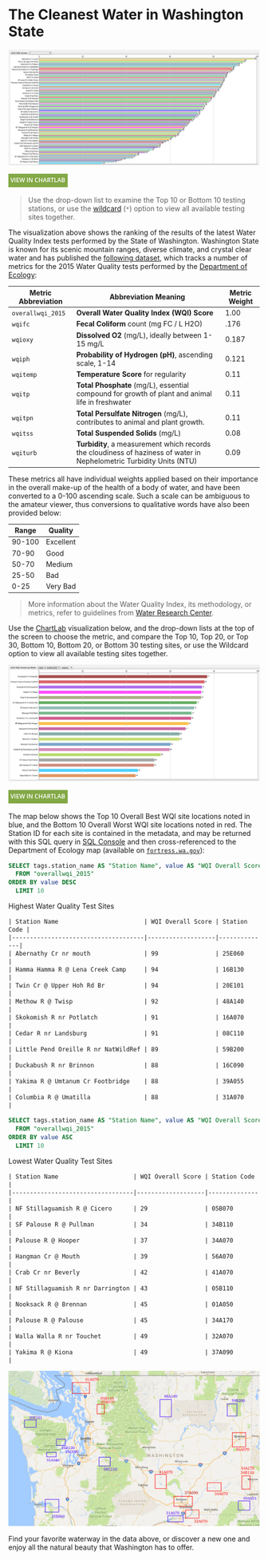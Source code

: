 # The Cleanest Water in Washington State

![](./images/WQI_1.0.png)

[![View in ChartLab](../../research/images/new-button.png)](https://apps.axibase.com/chartlab/89c8183d/2/#fullscreen)

> Use the drop-down list to examine the Top 10 or Bottom 10 testing stations, or use the [wildcard]((https://axibase.com/docs/charts/syntax/wildcards.html#wildcards)) (`*`)
option to view all available testing sites together.

The visualization above shows the ranking of the results of the latest Water Quality Index tests performed by the State of Washington.
Washington State is known for its scenic mountain ranges, diverse climate, and crystal clear water and has
published the [following dataset](https://catalog.data.gov/dataset/annual-2015-water-quality-index-data), which tracks
a number of metrics for the 2015 Water Quality tests performed by the [Department of Ecology](https://www.ecy.wa.gov/):

| Metric Abbreviation | Abbreviation Meaning | Metric Weight |
|---------------------|----------------------|---------------|
| `overallwqi_2015` | **Overall Water Quality Index (WQI) Score** | 1.00 |
| `wqifc` | **Fecal Coliform** count (mg FC / L H2O) | .176 |
| `wqioxy` | **Dissolved O2** (mg/L), ideally between 1-15 mg/L| 0.187 |
| `wqiph` | **Probability of Hydrogen (pH)**, ascending scale, 1-14 | 0.121 |
| `wqitemp` | **Temperature Score** for regularity |  0.11 |
| `wqitp` | **Total Phosphate** (mg/L), essential compound for growth of plant and animal life in freshwater | 0.11 |
| `wqitpn` | **Total Persulfate Nitrogen** (mg/L), contributes to animal and plant growth. | 0.11 |
| `wqitss` | **Total Suspended Solids** (mg/L) | 0.08 |
| `wqiturb` | **Turbidity**, a measurement which records the cloudiness of haziness of water in Nephelometric Turbidity Units (NTU) | 0.09 |

These metrics all have individual weights applied based on their importance in the overall make-up of the health of a body of water,
and have been converted to a 0-100 ascending scale. Such a scale can be ambiguous to the amateur viewer, thus
conversions to qualitative words have also been provided below:

| Range | Quality |
|-------|---------|
| 90-100 | Excellent |
| 70-90 | Good |
| 50-70 | Medium |
| 25-50 | Bad |
| 0-25 | Very Bad |

>More information about the Water Quality Index, its methodology, or metrics, refer to guidelines from [Water Research Center](https://www.water-research.net/).

Use the [ChartLab](https://axibase.com/use-cases/tutorials/shared/chartlab.html) visualization below, and the drop-down lists at the top of the screen to choose the metric, and compare
the Top 10, Top 20, or Top 30, Bottom 10, Bottom 20, or Bottom 30 testing sites, or use the Wildcard option to view all
available testing sites together.

![](./images/WQI_2.0.png)

[![View in ChartLab](../../research/images/new-button.png)](https://apps.axibase.com/chartlab/89c8183d/5/#fullscreen)

The map below shows the Top 10 Overall Best WQI site locations noted in blue, and the Bottom 10 Overall Worst WQI site locations
noted in red. The Station ID for each site is contained in the metadata, and may be returned with this SQL
query in [SQL Console](https://axibase.com/docs/atsd/sql/) and then cross-referenced
to the Department of Ecology map (available on [`fortress.wa.gov`](https://fortress.wa.gov/ecy/eap/riverwq/regions/state_ContTemp.asp)):

```sql
SELECT tags.station_name AS "Station Name", value AS "WQI Overall Score", tags.station AS "Station Code"
  FROM "overallwqi_2015"
ORDER BY value DESC
  LIMIT 10
```

Highest Water Quality Test Sites

```ls
| Station Name                        | WQI Overall Score | Station Code |
|-------------------------------------|-------------------|--------------|
| Abernathy Cr nr mouth               | 99                | 25E060       |
| Hamma Hamma R @ Lena Creek Camp     | 94                | 16B130       |
| Twin Cr @ Upper Hoh Rd Br           | 94                | 20E101       |
| Methow R @ Twisp                    | 92                | 48A140       |
| Skokomish R nr Potlatch             | 91                | 16A070       |
| Cedar R nr Landsburg                | 91                | 08C110       |
| Little Pend Oreille R nr NatWildRef | 89                | 59B200       |
| Duckabush R nr Brinnon              | 88                | 16C090       |
| Yakima R @ Umtanum Cr Footbridge    | 88                | 39A055       |
| Columbia R @ Umatilla               | 88                | 31A070       |
```

```sql
SELECT tags.station_name AS "Station Name", value AS "WQI Overall Score", tags.station AS "Station Code"
  FROM "overallwqi_2015"
ORDER BY value ASC
  LIMIT 10
```

Lowest Water Quality Test Sites

```ls
| Station Name                     | WQI Overall Score | Station Code |
|----------------------------------|-------------------|--------------|
| NF Stillaguamish R @ Cicero      | 29                | 05B070       |
| SF Palouse R @ Pullman           | 34                | 34B110       |
| Palouse R @ Hooper               | 37                | 34A070       |
| Hangman Cr @ Mouth               | 39                | 56A070       |
| Crab Cr nr Beverly               | 42                | 41A070       |
| NF Stillaguamish R nr Darrington | 43                | 05B110       |
| Nooksack R @ Brennan             | 45                | 01A050       |
| Palouse R @ Palouse              | 45                | 34A170       |
| Walla Walla R nr Touchet         | 49                | 32A070       |
| Yakima R @ Kiona                 | 49                | 37A090       |
```

![](./images/WQI_Map.png)

Find your favorite waterway in the data above, or discover a new one and enjoy all the natural beauty that Washington has to offer.